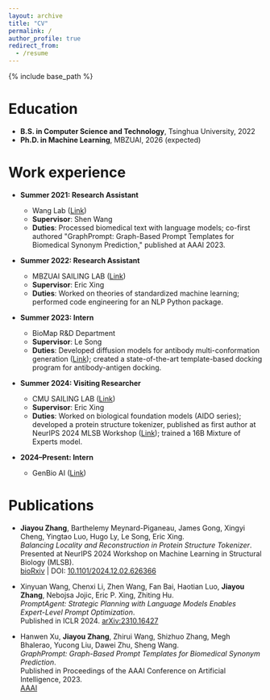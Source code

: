 ```yaml
---
layout: archive
title: "CV"
permalink: /
author_profile: true
redirect_from:
  - /resume
---
```


{% include base_path %}

Education
======

* **B.S. in Computer Science and Technology**, Tsinghua University, 2022  
* **Ph.D. in Machine Learning**, MBZUAI, 2026 (expected)  

Work experience
======

* **Summer 2021: Research Assistant**  
  * Wang Lab ([Link](https://homes.cs.washington.edu/~swang/group.html))  
  * **Supervisor**: Shen Wang  
  * **Duties**: Processed biomedical text with language models; co-first authored "GraphPrompt: Graph-Based Prompt Templates for Biomedical Synonym Prediction," published at AAAI 2023.  

* **Summer 2022: Research Assistant**  
  * MBZUAI SAILING LAB ([Link](https://sailing-mbzuai.github.io/))  
  * **Supervisor**: Eric Xing  
  * **Duties**: Worked on theories of standardized machine learning; performed code engineering for an NLP Python package.  

* **Summer 2023: Intern**  
  * BioMap R&D Department  
  * **Supervisor**: Le Song  
  * **Duties**: Developed diffusion models for antibody multi-conformation generation ([Link](https://openreview.net/forum?id=En49NEuCJL)); created a state-of-the-art template-based docking program for antibody-antigen docking.  

* **Summer 2024: Visiting Researcher**  
  * CMU SAILING LAB ([Link](https://sailing-lab.github.io/))  
  * **Supervisor**: Eric Xing  
  * **Duties**: Worked on biological foundation models (AIDO series); developed a protein structure tokenizer, published as first author at NeurIPS 2024 MLSB Workshop ([Link](https://www.biorxiv.org/content/10.1101/2024.12.02.626366v2)); trained a 16B Mixture of Experts model.  

* **2024–Present: Intern**  
  * GenBio AI ([Link](https://genbio.ai/))  

Publications
======

* **Jiayou Zhang**, Barthelemy Meynard-Piganeau, James Gong, Xingyi Cheng, Yingtao Luo, Hugo Ly, Le Song, Eric Xing.  
  *Balancing Locality and Reconstruction in Protein Structure Tokenizer*.  
  Presented at NeurIPS 2024 Workshop on Machine Learning in Structural Biology (MLSB).  
  [bioRxiv](https://www.biorxiv.org/content/10.1101/2024.12.02.626366v2) | DOI: [10.1101/2024.12.02.626366](https://doi.org/10.1101/2024.12.02.626366)

* Xinyuan Wang, Chenxi Li, Zhen Wang, Fan Bai, Haotian Luo, **Jiayou Zhang**, Nebojsa Jojic, Eric P. Xing, Zhiting Hu.  
  *PromptAgent: Strategic Planning with Language Models Enables Expert-Level Prompt Optimization*.  
  Published in ICLR 2024. [arXiv:2310.16427](https://arxiv.org/abs/2310.16427)

* Hanwen Xu, **Jiayou Zhang**, Zhirui Wang, Shizhuo Zhang, Megh Bhalerao, Yucong Liu, Dawei Zhu, Sheng Wang.  
  *GraphPrompt: Graph-Based Prompt Templates for Biomedical Synonym Prediction*.  
  Published in Proceedings of the AAAI Conference on Artificial Intelligence, 2023.  
  [AAAI](https://ojs.aaai.org/index.php/AAAI/article/view/26256)


  
<!-- Service and leadership
======
* Currently signed in to 43 different slack teams -->
